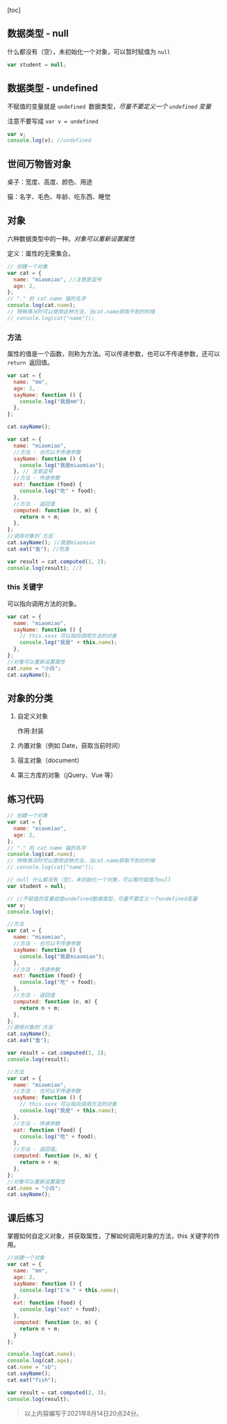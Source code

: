 [toc]

## 数据类型 - null

什么都没有（空），未初始化一个对象，可以暂时赋值为 `null`

```js
var student = null;
```

## 数据类型 - undefined

不赋值的变量就是 `undefined `数据类型，_尽量不要定义一个 `undefined` 变量_

注意不要写成 `var v = undefined`

```js
var v;
console.log(v); //undefined
```

## 世间万物皆对象

桌子：宽度、高度、颜色、用途

猫：名字、毛色、年龄、吃东西、睡觉

## 对象

六种数据类型中的一种。_对象可以重新设置属性_

定义：属性的无需集合。

```js
// 创建一个对象
var cat = {
  name: "miaomiao", //注意是逗号
  age: 2,
};
// "." 的 cat.name 猫的名字
console.log(cat.name);
// 特殊情况时可以使用这种方法，当cat.name获取不到的时候
// console.log(cat["name"]);
```

### 方法

属性的值是一个函数，则称为方法。可以传递参数，也可以不传递参数，还可以`return `返回值。

```js
var cat = {
  name: "mm",
  age: 2,
  sayName: function () {
    console.log("我是mm");
  },
};

cat.sayName();
```

```js
var cat = {
  name: "miaomiao",
  //方法 - 也可以不传递参数
  sayName: function () {
    console.log("我是miaomiao");
  }, // 注意逗号
  //方法 - 传递参数
  eat: function (food) {
    console.log("吃" + food);
  },
  //方法 - 返回值
  computed: function (n, m) {
    return n + m;
  },
};
//调用对象的`方法`
cat.sayName(); //我是miaomiao
cat.eat("鱼"); //吃鱼

var result = cat.computed(1, 2);
console.log(result); //3
```

### this 关键字

可以指向调用方法的对象。

```js
var cat = {
  name: "miaomiao",
  sayName: function () {
    // this.xxxx 可以指向调用方法的对象
    console.log("我是" + this.name);
  },
};
//对象可以重新设置属性
cat.name = "小白";
cat.sayName();
```

## 对象的分类

1. 自定义对象

   作用:封装

2. 内置对象（例如 Date，获取当前时间）

3. 宿主对象（document）

4. 第三方库的对象（jQuery、Vue 等）

## 练习代码

```js
// 创建一个对象
var cat = {
  name: "miaomiao",
  age: 2,
};
// "." 的 cat.name 猫的名字
console.log(cat.name);
// 特殊情况时可以使用这种方法，当cat.name获取不到的时候
// console.log(cat["name"]);

// null 什么都没有（空），未初始化一个对象，可以暂时赋值为null
var student = null;

// //不赋值的变量就是undefined数据类型，尽量不要定义一个undefined变量
var v;
console.log(v);

//方法
var cat = {
  name: "miaomiao",
  //方法 - 也可以不传递参数
  sayName: function () {
    console.log("我是miaomiao");
  },
  //方法 - 传递参数
  eat: function (food) {
    console.log("吃" + food);
  },
  //方法 - 返回值
  computed: function (n, m) {
    return n + m;
  },
};
//调用对象的`方法`
cat.sayName();
cat.eat("鱼");

var result = cat.computed(1, 2);
console.log(result);

//方法
var cat = {
  name: "miaomiao",
  //方法 - 也可以不传递参数
  sayName: function () {
    // this.xxxx 可以指向调用方法的对象
    console.log("我是" + this.name);
  },
  //方法 - 传递参数
  eat: function (food) {
    console.log("吃" + food);
  },
  //方法 - 返回值。
  computed: function (n, m) {
    return n + m;
  },
};
//对象可以重新设置属性
cat.name = "小白";
cat.sayName();
```

## 课后练习

掌握如何自定义对象，并获取属性，了解如何调用对象的方法，this 关键字的作用。

```js
//创建一个对象
var cat = {
  name: "mm",
  age: 2,
  sayName: function () {
    console.log("I'm " + this.name);
  },
  eat: function (food) {
    console.log("eat" + food);
  },
  computed: function (n, m) {
    return n + m;
  }
};

console.log(cat.name);
console.log(cat.age);
cat.name = "sb";
cat.sayName();
cat.eat("fish");

var result = cat.computed(2, 3);
console.log(result);
```

> 以上内容编写于2021年8月14日20点24分。
